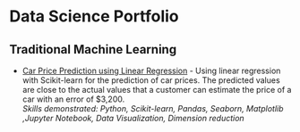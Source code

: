 # Data Science Portfolio

## Traditional Machine Learning 

* [Car Price Prediction using Linear Regression](https://github.com/danielnavarro2911/datascience-portfolio/blob/main/car-price-prediction-linear-regression.ipynb) - Using linear regression with Scikit-learn for the prediction of car prices. The predicted values are close to the actual values that a customer can estimate the price of a car with an error of $3,200.
\
*Skills demonstrated: Python, Scikit-learn, Pandas, Seaborn, Matplotlib ,Jupyter Notebook, Data Visualization, Dimension reduction*
